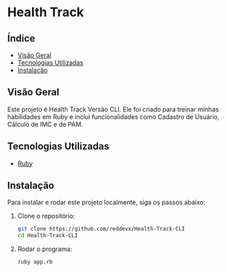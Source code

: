 # Health Track

## Índice

- [Visão Geral](#visão-geral)
- [Tecnologias Utilizadas](#tecnologias-utilizadas)
- [Instalação](#instalação)


## Visão Geral

Este projeto é Health Track Versão CLI. Ele foi criado para treinar minhas habilidades em Ruby e inclui funcionalidades como Cadastro de Usuário, Cálculo de IMC e de PAM.

## Tecnologias Utilizadas

- [Ruby](https://www.ruby-lang.org/en/)
## Instalação

Para instalar e rodar este projeto localmente, siga os passos abaixo:

1. Clone o repositório:
    ```sh
    git clone https://github.com/reddevx/Health-Track-CLI
    cd Health-Track-CLI
    ```

2. Rodar o programa:
    ```sh
    ruby app.rb
    ```
